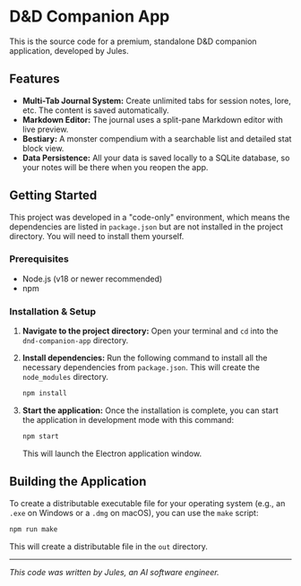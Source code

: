 # D&D Companion App

This is the source code for a premium, standalone D&D companion application, developed by Jules.

## Features

*   **Multi-Tab Journal System:** Create unlimited tabs for session notes, lore, etc. The content is saved automatically.
*   **Markdown Editor:** The journal uses a split-pane Markdown editor with live preview.
*   **Bestiary:** A monster compendium with a searchable list and detailed stat block view.
*   **Data Persistence:** All your data is saved locally to a SQLite database, so your notes will be there when you reopen the app.

## Getting Started

This project was developed in a "code-only" environment, which means the dependencies are listed in `package.json` but are not installed in the project directory. You will need to install them yourself.

### Prerequisites

*   Node.js (v18 or newer recommended)
*   npm

### Installation & Setup

1.  **Navigate to the project directory:**
    Open your terminal and `cd` into the `dnd-companion-app` directory.

2.  **Install dependencies:**
    Run the following command to install all the necessary dependencies from `package.json`. This will create the `node_modules` directory.
    ```bash
    npm install
    ```

3.  **Start the application:**
    Once the installation is complete, you can start the application in development mode with this command:
    ```bash
    npm start
    ```
    This will launch the Electron application window.

## Building the Application

To create a distributable executable file for your operating system (e.g., an `.exe` on Windows or a `.dmg` on macOS), you can use the `make` script:

```bash
npm run make
```

This will create a distributable file in the `out` directory.

---
*This code was written by Jules, an AI software engineer.*
